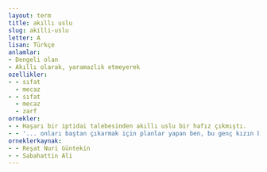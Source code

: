 ```yaml
---
layout: term
title: akıllı uslu
slug: akilli-uslu
letter: A
lisan: Türkçe
anlamlar:
- Dengeli olan
- Akıllı olarak, yaramazlık etmeyerek
ozellikler:
- - sıfat
  - mecaz
- - sıfat
  - mecaz
  - zarf
ornekler:
- - Haşarı bir iptidai talebesinden akıllı uslu bir hafız çıkmıştı.
- - '... onları baştan çıkarmak için planlar yapan ben, bu genç kızın basit sözlerini samimi bir alaka ile ve akıllı uslu dinliyordum.'
orneklerkaynak:
- - Reşat Nuri Güntekin
- - Sabahattin Ali
---
```


